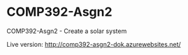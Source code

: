 # COMP392-Asgn2

COMP392-Asgn2 - Create a solar system

Live version: http://comp392-asgn2-dok.azurewebsites.net/